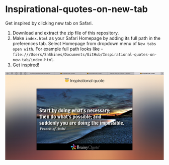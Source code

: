 # Inspirational-quotes-on-new-tab

Get inspired by clicking new tab on Safari.

1. Download and extract the zip file of this repository.
2. Make `index.html` as your Safari Homepage by adding its full path in the preferences tab. Select Homepage from dropdown menu of `New tabs open with`. For example full path looks like - `file:///Users/SnShines/Documents/GitHub/Inspirational-quotes-on-new-tab/index.html`.
3. Get inspired!

![Alt text](preview_4.jpg?raw=true)
